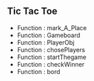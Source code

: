 ## Tic Tac Toe

- Function : mark_A_Place
- Function : Gameboard
- Function : PlayerObj
- Function : chosePlayers
- Function : startThegame
- Function : checkWinner
- Function : bord
